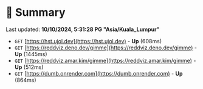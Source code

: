 # 📖 Summary
Last updated: **10/10/2024, 5:31:28 PG "Asia/Kuala_Lumpur"**

- `GET` [https://hst.ujol.dev](https://hst.ujol.dev) - **Up** (608ms)
- `GET` [https://reddviz.deno.dev/gimme](https://reddviz.deno.dev/gimme) - **Up** (1445ms)
- `GET` [https://reddviz.amar.kim/gimme](https://reddviz.amar.kim/gimme) - **Up** (512ms)
- `GET` [https://dumb.onrender.com](https://dumb.onrender.com) - **Up** (864ms)
